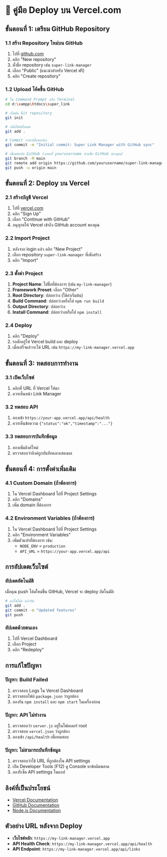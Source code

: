 # 🚀 คู่มือ Deploy บน Vercel.com

## ขั้นตอนที่ 1: เตรียม GitHub Repository

### 1.1 สร้าง Repository ใหม่บน GitHub
1. ไปที่ [github.com](https://github.com)
2. คลิก "New repository"
3. ตั้งชื่อ repository เช่น `super-link-manager`
4. เลือก "Public" (แนะนำสำหรับ Vercel ฟรี)
5. คลิก "Create repository"

### 1.2 Upload โค้ดขึ้น GitHub
```bash
# ใน Command Prompt หรือ Terminal
cd d:\xampp\htdocs\super_link

# เริ่มต้น Git repository
git init

# เพิ่มไฟล์ทั้งหมด
git add .

# Commit การเปลี่ยนแปลง
git commit -m "Initial commit: Super Link Manager with GitHub sync"

# เชื่อมต่อกับ GitHub (แทนที่ yourusername ด้วยชื่อ GitHub ของคุณ)
git branch -M main
git remote add origin https://github.com/yourusername/super-link-manager.git
git push -u origin main
```

## ขั้นตอนที่ 2: Deploy บน Vercel

### 2.1 สร้างบัญชี Vercel
1. ไปที่ [vercel.com](https://vercel.com)
2. คลิก "Sign Up"
3. เลือก "Continue with GitHub"
4. อนุญาตให้ Vercel เข้าถึง GitHub account ของคุณ

### 2.2 Import Project
1. หลังจาก login แล้ว คลิก "New Project"
2. เลือก repository `super-link-manager` ที่เพิ่งสร้าง
3. คลิก "Import"

### 2.3 ตั้งค่า Project
1. **Project Name**: ใส่ชื่อที่ต้องการ (เช่น `my-link-manager`)
2. **Framework Preset**: เลือก "Other"
3. **Root Directory**: ปล่อยว่าง (ใช้ค่าเริ่มต้น)
4. **Build Command**: ปล่อยว่างหรือใส่ `npm run build`
5. **Output Directory**: ปล่อยว่าง
6. **Install Command**: ปล่อยว่างหรือใส่ `npm install`

### 2.4 Deploy
1. คลิก "Deploy"
2. รอสักครู่ให้ Vercel build และ deploy
3. เมื่อเสร็จแล้วจะได้ URL เช่น `https://my-link-manager.vercel.app`

## ขั้นตอนที่ 3: ทดสอบการทำงาน

### 3.1 เปิดเว็บไซต์
1. คลิกที่ URL ที่ Vercel ให้มา
2. ควรเห็นหน้า Link Manager

### 3.2 ทดสอบ API
1. ลองเข้า `https://your-app.vercel.app/api/health`
2. ควรเห็นข้อความ `{"status":"ok","timestamp":"..."}`

### 3.3 ทดสอบการบันทึกข้อมูล
1. ลองเพิ่มลิงค์ใหม่
2. ตรวจสอบว่าลิงค์ถูกบันทึกและแสดงผล

## ขั้นตอนที่ 4: การตั้งค่าเพิ่มเติม

### 4.1 Custom Domain (ถ้าต้องการ)
1. ใน Vercel Dashboard ไปที่ Project Settings
2. คลิก "Domains"
3. เพิ่ม domain ที่ต้องการ

### 4.2 Environment Variables (ถ้าต้องการ)
1. ใน Vercel Dashboard ไปที่ Project Settings
2. คลิก "Environment Variables"
3. เพิ่มตัวแปรที่ต้องการ เช่น:
   - `NODE_ENV` = `production`
   - `API_URL` = `https://your-app.vercel.app/api`

## การอัปเดตเว็บไซต์

### อัปเดตอัตโนมัติ
เมื่อคุณ push โค้ดใหม่ขึ้น GitHub, Vercel จะ deploy อัตโนมัติ:

```bash
# แก้ไขโค้ด แล้วรัน
git add .
git commit -m "Updated features"
git push
```

### อัปเดตด้วยตนเอง
1. ไปที่ Vercel Dashboard
2. เลือก Project
3. คลิก "Redeploy"

## การแก้ไขปัญหา

### ปัญหา: Build Failed
1. ตรวจสอบ Logs ใน Vercel Dashboard
2. ตรวจสอบไฟล์ `package.json` ว่าถูกต้อง
3. ลองรัน `npm install` และ `npm start` ในเครื่องก่อน

### ปัญหา: API ไม่ทำงาน
1. ตรวจสอบว่า `server.js` อยู่ในโฟลเดอร์ root
2. ตรวจสอบ `vercel.json` ว่าถูกต้อง
3. ลองเข้า `/api/health` เพื่อทดสอบ

### ปัญหา: ไม่สามารถบันทึกข้อมูล
1. ตรวจสอบว่าใช้ URL ที่ถูกต้องใน API settings
2. เปิด Developer Tools (F12) ดู Console หาข้อผิดพลาด
3. ลองรีเซ็ต API settings ในแอป

## ลิงค์ที่เป็นประโยชน์

- [Vercel Documentation](https://vercel.com/docs)
- [GitHub Documentation](https://docs.github.com)
- [Node.js Documentation](https://nodejs.org/en/docs)

## ตัวอย่าง URL หลังจาก Deploy

- **เว็บไซต์หลัก**: `https://my-link-manager.vercel.app`
- **API Health Check**: `https://my-link-manager.vercel.app/api/health`
- **API Endpoint**: `https://my-link-manager.vercel.app/api/links`
